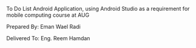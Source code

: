 To Do List  Android Application, using Android Studio as a requirement for mobile computing course at AUG

Prepared By: Eman Wael Radi

Delivered To: Eng. Reem Hamdan
